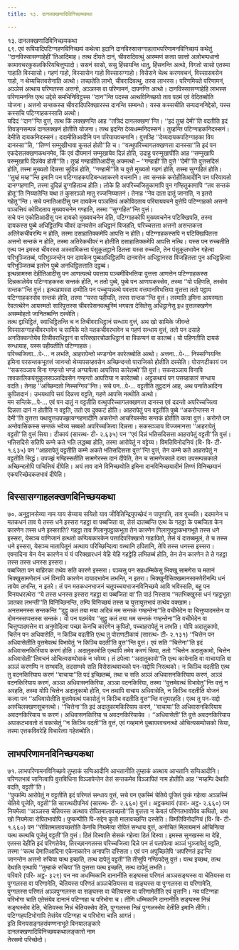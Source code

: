 ```yaml
---
title: १३. दानलक्खणादिविनिच्छयकथा

---
```

१३. दानलक्खणादिविनिच्छयकथा  
६९. एवं रूपियादिपटिग्गहणविनिच्छयं कथेत्वा इदानि दानविस्सासग्गाहलाभपरिणामनविनिच्छयं कथेतुं ‘‘दानविस्सासग्गाहेही’’तिआदिमाह। तत्थ दीयते दानं, चीवरादिवत्थुं आरम्मणं कत्वा पवत्तो अलोभप्पधानो कामावचरकुसलकिरियचित्तुप्पादो। ससनं सासो, ससु हिंसायन्ति धातु, हिंसनन्ति अत्थो, विगतो सासो एतस्मा गाहाति विस्सासो। गहणं गाहो, विस्सासेन गाहो विस्सासग्गाहो। विसेसने चेत्थ करणवचनं, विस्सासवसेन गाहो, न थेय्यचित्तवसेनाति अत्थो। लच्छतेति लाभो, चीवरादिवत्थु, तस्स लाभस्स। परिणमियते परिणामनं, अञ्ञेसं अत्थाय परिणतस्स अत्तनो, अञ्ञस्स वा परिणामनं, दापनन्ति अत्थो। दानविस्सासग्गाहेहि लाभस्स परिणामनन्ति एत्थ उद्देसे समभिनिविट्ठस्स ‘‘दान’’न्ति पदस्स अत्थविनिच्छयो ताव पठमं एवं वेदितब्बोति योजना। अत्तनो सन्तकस्स चीवरादिपरिक्खारस्स दानन्ति सम्बन्धो। यस्स कस्सचीति सम्पदाननिद्देसो, यस्स कस्सचि पटिग्गाहकस्साति अत्थो।  
यदिदं ‘‘दान’’न्ति वुत्तं, तत्थ किं लक्खणन्ति आह ‘‘तत्रिदं दानलक्खण’’न्ति। ‘‘इदं तुय्हं देमी’’ति वदतीति इदं तिवङ्गसम्पन्नं दानलक्खणं होतीति योजना। तत्थ इदन्ति देय्यधम्मनिदस्सनं। तुय्हन्ति पटिग्गाहकनिदस्सनं। देमीति दायकनिदस्सनं। ददामीतिआदीनि पन परियायवचनानि। वुत्तञ्हि ‘‘देय्यदायकपटिग्गाहका विय दानस्सा’’ति, ‘‘तिण्णं सम्मुखीभावा कुसलं होती’’ति च। ‘‘वत्थुपरिच्चागलक्खणत्ता दानस्सा’’ति इदं पन एकदेसलक्खणकथनमेव, किं एवं दीयमानं सम्मुखायेव दिन्नं होति, उदाहु परम्मुखापीति आह ‘‘सम्मुखापि परम्मुखापि दिन्नंयेव होती’’ति। तुय्हं गण्हाहीतिआदीसु अयमत्थो – ‘‘गण्हाही’’ति वुत्ते ‘‘देमी’’ति वुत्तसदिसं होति, तस्मा मुख्यतो दिन्नत्ता सुदिन्नं होति, ‘‘गण्हामी’’ति च वुत्ते मुख्यतो गहणं होति, तस्मा सुग्गहितं होति। ‘‘तुय्हं मय्ह’’न्ति इमानि पन पटिग्गाहकपटिबन्धताकरणे वचनानि। तव सन्तकं करोहीतिआदीनि पन परियायतो दानग्गहणानि, तस्मा दुदिन्नं दुग्गहितञ्च होति। लोके हि अपरिच्चजितुकामापि पुन गण्हितुकामापि ‘‘तव सन्तकं होतू’’ति निय्यातेन्ति यथा तं कुसरञ्ञो मातु रज्जनिय्यातनं। तेनाह ‘‘नेव दाता दातुं जानाति, न इतरो गहेतु’’न्ति। सचे पनातिआदीसु पन दायकेन पञ्ञत्तियं अकोविदताय परियायवचने वुत्तेपि पटिग्गाहको अत्तनो पञ्ञत्तियं कोविदताय मुख्यवचनेन गण्हाति, तस्मा ‘‘सुग्गहित’’न्ति वुत्तं।  
सचे पन एकोतिआदीसु पन दायको मुख्यवचनेन देति, पटिग्गाहकोपि मुख्यवचनेन पटिक्खिपति, तस्मा दायकस्स पुब्बे अधिट्ठितम्पि चीवरं दानवसेन अधिट्ठानं विजहति, परिच्चत्तत्ता अत्तनो असन्तकत्ता अतिरेकचीवरम्पि न होति, तस्मा दसाहातिक्कमेपि आपत्ति न होति। पटिग्गाहकस्सपि न पटिक्खिपितत्ता अत्तनो सन्तकं न होति, तस्मा अतिरेकचीवरं न होतीति दसाहातिक्कमेपि आपत्ति नत्थि। यस्स पन रुच्चतीति एत्थ पन इमस्स चीवरस्स अस्सामिकत्ता पंसुकूलट्ठाने ठितत्ता यस्स रुच्चति, तेन पंसुकूलभावेन गहेत्वा परिभुञ्जितब्बं, परिभुञ्जन्तेन पन दायकेन पुब्बअधिट्ठितम्पि दानवसेन अधिट्ठानस्स विजहितत्ता पुन अधिट्ठहित्वा परिभुञ्जितब्बं इतरेन पुब्बे अनधिट्ठितत्ताति दट्ठब्बं।  
इत्थन्नामस्स देहीतिआदीसु पन आणत्यत्थे पवत्ताय पञ्चमीविभत्तिया वुत्तत्ता आणत्तेन पटिग्गाहकस्स दिन्नकालेयेव पटिग्गाहकस्स सन्तकं होति, न ततो पुब्बे, पुब्बे पन आणापकस्सेव, तस्मा ‘‘यो पहिणति, तस्सेव सन्तक’’न्ति वुत्तं। इत्थन्नामस्स दम्मीति पन पच्चुप्पन्नत्थे पवत्ताय वत्तमानविभत्तिया वुत्तत्ता ततो पट्ठाय पटिग्गाहकस्सेव सन्तकं होति, तस्मा ‘‘यस्स पहीयति, तस्स सन्तक’’न्ति वुत्तं। तस्माति इमिना आयस्मता रेवतत्थेरेन आयस्मतो सारिपुत्तस्स चीवरपेसनवत्थुस्मिं भगवता देसितेसु अधिट्ठानेसु इध वुत्तलक्खणेन असम्मोहतो जानितब्बन्ति दस्सेति।  
तत्थ द्वाधिट्ठितं, स्वाधिट्ठितन्ति च न तिचीवराधिट्ठानं सन्धाय वुत्तं, अथ खो सामिके जीवन्ते विस्सासग्गाहचीवरभावेन च सामिके मते मतकचीवरभावेन च गहणं सन्धाय वुत्तं, ततो पन दसाहे अनतिक्कन्तेयेव तिचीवराधिट्ठानं वा परिक्खारचोळाधिट्ठानं वा विकप्पनं वा कातब्बं। यो पहिणतीति दायकं सन्धायाह, यस्स पहीयतीति पटिग्गाहकं।  
परिच्चजित्वा…पे॰… न लभति, आहरापेन्तो भण्डग्घेन कारेतब्बोति अत्थो। अत्तना…पे॰… निस्सग्गियन्ति इमिना परसन्तकभूतत्तं जानन्तो थेय्यपसय्हवसेन अच्छिन्दन्तो पाराजिको होतीति दस्सेति। पोराणटीकायं पन ‘‘सकसञ्ञाय विना गण्हन्तो भण्डं अग्घापेत्वा आपत्तिया कारेतब्बो’’ति वुत्तं। सकसञ्ञाय विनापि तावकालिकपंसुकूलसञ्ञादिवसेन गण्हन्तो आपत्तिया न कारेतब्बो। अट्ठकथायं पन पसय्हाकारं सन्धाय वदति। तेनाह ‘‘अच्छिन्दतो निस्सग्गिय’’न्ति। सचे पन…पे॰… वट्टतीति तुट्ठदानं आह, अथ पनातिआदिना कुपितदानं। उभयथापि सयं दिन्नत्ता वट्टति, गहणे आपत्ति नत्थीति अत्थो।  
मम सन्तिके…पे॰… एवं पन दातुं न वट्टतीति वत्थुपरिच्चागलक्खणत्ता दानस्स एवं ददन्तो अपरिच्चजित्वा दिन्नत्ता दानं न होतीति न वट्टति, ततो एव दुक्कटं होति। आहरापेतुं पन वट्टतीति पुब्बे ‘‘अकरोन्तस्स न देमी’’ति वुत्तत्ता यथावुत्तउपज्झायग्गहणादीनि अकरोन्ते आचरियस्सेव सन्तकं होतीति कत्वा वुत्तं। करोन्ते पन अन्तेवासिकस्स सन्तकं भवेय्य सब्बसो अपरिच्चजित्वा दिन्नत्ता। सकसञ्ञाय विज्जमानत्ता ‘‘आहरापेतुं वट्टती’’ति वुत्तं सिया। टीकायं (सारत्थ॰ टी॰ २.६३५) पन ‘‘एवं दिन्नं भतिसदिसत्ता आहरापेतुं वट्टती’’ति वुत्तं। भतिसदिसे सतिपि कम्मे कते भति लद्धब्बा होति, तस्मा आरोपेतुं न वट्टेय्य। विमतिविनोदनियं (वि॰ वि॰ टी॰ १.६३५) पन ‘‘आहरापेतुं वट्टतीति कम्मे अकते भतिसदिसत्ता वुत्त’’न्ति वुत्तं, तेन कम्मे कते आहरापेतुं न वट्टतीति सिद्धं। उपज्झं गण्हिस्सतीति सामणेरस्स दानं दीपेति, तेन च सामणेरकाले दत्वा उपसम्पन्नकाले अच्छिन्दतोपि पाचित्तियं दीपेति। अयं ताव दाने विनिच्छयोति इमिना दानविनिच्छयादीनं तिण्णं विनिच्छयानं एकपरिच्छेदकतभावं दीपेति।  


## विस्सासग्गाहलक्खणविनिच्छयकथा

७०. अनुट्ठानसेय्या नाम याय सेय्याय सयितो याव जीवितिन्द्रियुपच्छेदं न पापुणाति, ताव वुच्चति। ददमानेन च मतकधनं ताव ये तस्स धने इस्सरा गहट्ठा वा पब्बजिता वा, तेसं दातब्बन्ति एत्थ के गहट्ठा के पब्बजिता केन कारणेन तस्स धने इस्सराति? गहट्ठा ताव गिलानुपट्ठाकभूता तेन कारणेन गिलानुपट्ठाकभागभूते तस्स धने इस्सरा, येसञ्च वाणिजानं हत्थतो कप्पियकारकेन पत्तादिपरिक्खारो गाहापितो, तेसं यं दातब्बमूलं, ते च तस्स धने इस्सरा, येसञ्च मातापितूनं अत्थाय परिच्छिन्दित्वा वत्थानि ठपितानि, तेपि तस्स धनस्स इस्सरा। एवमादिना येन येन कारणेन यं यं परिक्खारधनं येहि येहि गहट्ठेहि लभितब्बं होति, तेन तेन कारणेन ते ते गहट्ठा तस्स तस्स धनस्स इस्सरा।  
पब्बजिता पन बाहिरका तथेव सति कारणे इस्सरा। पञ्चसु पन सहधम्मिकेसु भिक्खू सामणेरा च मतानं भिक्खुसामणेरानं धनं विनापि कारणेन दायादभावेन लभन्ति, न इतरा। भिक्खुनीसिक्खमानसामणेरीनम्पि धनं तायेव लभन्ति, न इतरे। तं पन मतकधनभाजनं चतुपच्चयभाजनविनिच्छये आवि भविस्सति, बहू पन विनयधरत्थेरा ‘‘ये तस्स धनस्स इस्सरा गहट्ठा वा पब्बजिता वा’’ति पाठं निस्साय ‘‘मतभिक्खुस्स धनं गहट्ठभूता ञातका लभन्ती’’ति विनिच्छिनन्ति, तम्पि विनिच्छयं तस्स च युत्तायुत्तभावं तत्थेव वक्खाम।  
अनत्तमनस्स सन्तकन्ति ‘‘दुट्ठु कतं तया मया अदिन्नं मम सन्तकं गण्हन्तेना’’ति वचीभेदेन वा चित्तुप्पादमत्तेन वा दोमनस्सप्पत्तस्स सन्तकं। यो पन पठमंयेव ‘‘सुट्ठु कतं तया मम सन्तकं गण्हन्तेना’’ति वचीभेदेन वा चित्तुप्पादमत्तेन वा अनुमोदित्वा पच्छा केनचि कारणेन कुपितो, पच्चाहरापेतुं न लभति। योपि अदातुकामो, चित्तेन पन अधिवासेति, न किञ्चि वदतीति एत्थ तु पोराणटीकायं (सारत्थ॰ टी॰ २.१३१) ‘‘चित्तेन पन अधिवासेतीति वुत्तमेवत्थं विभावेतुं ‘न किञ्चि वदती’ति वुत्त’’न्ति वुत्तं। एवं सति ‘‘चित्तेना’’ति इदं अधिवासनकिरियाय करणं होति। अदातुकामोति एत्थापि तमेव करणं सिया, ततो ‘‘चित्तेन अदातुकामो, चित्तेन अधिवासेती’’तिवचनं ओचित्यसम्पोसकं न भवेय्य। तं ठपेत्वा ‘‘अदातुकामो’’ति एत्थ कायेनाति वा वाचायाति वा अञ्ञं करणम्पि न सम्भवति, तदसम्भवे सति विसेसत्थवाचको पन-सद्दोपि निरत्थको। न किञ्चि वदतीति एत्थ तु वदनकिरियाय करणं ‘‘वाचाया’’ति पदं इच्छितब्बं, तथा च सति अञ्ञं अधिवासनकिरियाय करणं, अञ्ञं वदनकिरियाय करणं, अञ्ञा अधिवासनकिरिया, अञ्ञा वदनकिरिया, तस्मा ‘‘वुत्तमेवत्थं विभावेतु’’न्ति वत्तुं न अरहति, तस्मा योपि चित्तेन अदातुकामो होति, पन तथापि वाचाय अधिवासेति, न किञ्चि वदतीति योजनं कत्वा पन ‘‘अधिवासेतीति वुत्तमेवत्थं पकासेतुं न किञ्चि वदतीति वुत्त’’न्ति वत्तुमरहति। एत्थ तु पन-सद्दो अरुचिलक्खणसूचनत्थो। ‘‘चित्तेना’’ति इदं अदातुकामकिरियाय करणं, ‘‘वाचाया’’ति अधिवासनकिरियाय अवदनकिरियाय च करणं। अधिवासनकिरिया च अवदनकिरियायेव । ‘‘अधिवासेती’’ति वुत्ते अवदनकिरियाय अपाकटभावतो तं पकासेतुं ‘‘न किञ्चि वदती’’ति वुत्तं, एवं गय्हमाने पुब्बापरवचनत्थो ओचित्यसम्पोसको सिया, तस्मा एत्तकविवरेहि विचारेत्वा गहेतब्बोति।  


## लाभपरिणामनविनिच्छयकथा

७१. लाभपरिणामनविनिच्छये तुम्हाकं सप्पिआदीनि आभतानीति तुम्हाकं अत्थाय आभतानि सप्पिआदीनि। परिणतभावं जानित्वापि वुत्तविधिना विञ्ञापेन्तेन तेसं सन्तकमेव विञ्ञापितं नाम होतीति आह ‘‘मय्हम्पि देथाति वदति, वट्टती’’ति।  
‘‘पुप्फम्पि आरोपेतुं न वट्टतीति इदं परिणतं सन्धाय वुत्तं, सचे पन एकस्मिं चेतिये पूजितं पुप्फं गहेत्वा अञ्ञस्मिं चेतिये पूजेति, वट्टती’’ति सारत्थदीपनियं (सारत्थ॰ टी॰ २.६६०) वुत्तं। अट्ठकथायं (पारा॰ अट्ठ॰ २.६६०) पन नियमेत्वा ‘‘अञ्ञस्स चेतियस्स अत्थाय रोपितमालावच्छतो’’ति वुत्तत्ता न केवलं परिणतभावोयेव कथितो, अथ खो नियमेत्वा रोपितभावोपि। पुप्फम्पीति पि-सद्देन कुतो मालावच्छन्ति दस्सेति। विमतिविनोदनियं (वि॰ वि॰ टी॰ १.६६०) पन ‘‘रोपितमालावच्छतोति केनचि नियमेत्वा रोपितं सन्धाय वुत्तं, अनोचितं मिलायमानं ओचिनित्वा यत्थ कत्थचि पूजेतुं वट्टती’’ति वुत्तं। ठितं दिस्वाति सेसकं गहेत्वा ठितं दिस्वा। इमस्स सुनखस्स मा देहि, एतस्स देहीति इदं परिणतेयेव, तिरच्छानगतस्स परिच्चजित्वा दिन्ने पन तं पलापेत्वा अञ्ञं भुञ्जापेतुं वट्टति, तस्मा ‘‘कत्थ देमातिआदिना एकेनाकारेन अनापत्ति दस्सिता। एवं पन अपुच्छितेपि ‘अपरिणतं इद’न्ति जानन्तेन अत्तनो रुचिया यत्थ इच्छति, तत्थ दापेतुं वट्टती’’ति तीसुपि गण्ठिपदेसु वुत्तं। यत्थ इच्छथ, तत्थ देथाति एत्थापि ‘‘तुम्हाकं रुचिया’’ति वुत्तत्ता यत्थ इच्छति, तत्थ दापेतुं लभति।  
परिवारे (परि॰ अट्ठ॰ ३२९) पन नव अधम्मिकानि दानानीति सङ्घस्स परिणतं अञ्ञसङ्घस्स वा चेतियस्स वा पुग्गलस्स वा परिणामेति, चेतियस्स परिणतं अञ्ञचेतियस्स वा सङ्घस्स वा पुग्गलस्स वा परिणामेति, पुग्गलस्स परिणतं अञ्ञपुग्गलस्स वा सङ्घस्स वा चेतियस्स वा परिणामेतीति एवं वुत्तानि। नव पटिग्गहा परिभोगा चाति एतेसंयेव दानानं पटिग्गहा च परिभोगा च। तीणि धम्मिकानि दानानीति सङ्घस्स निन्नं सङ्घस्सेव देति, चेतियस्स निन्नं चेतियस्सेव देति, पुग्गलस्स निन्नं पुग्गलस्सेव देतीति इमानि तीणि। पटिग्गहपटिभोगापि तेसंयेव पटिग्गहा च परिभोगा चाति आगतं।  
इति विनयसङ्गहसंवण्णनाभूते विनयालङ्कारे  
दानलक्खणादिविनिच्छयकथालङ्कारो नाम  
तेरसमो परिच्छेदो।  
